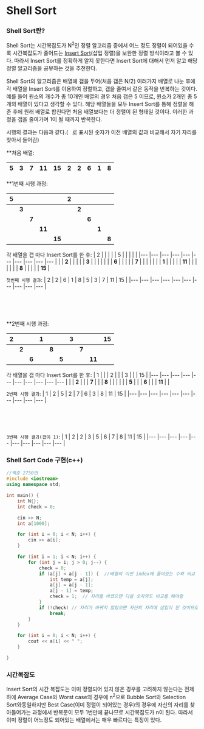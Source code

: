 # Shell Sort

### Shell Sort란?

Shell Sort는 시간복잡도가 N<sup>2</sup>인 정렬 알고리즘 중에서 어느 정도 정렬이 되어있을 수록 시간복잡도가 줄어드는 [Insert Sort](/Algorithm/Sort/InsertSort)(삽입 정렬)을 보완한 정렬 방식이라고 볼 수 있다. 따라서 Insert Sort를 정확하게 알지 못한다면 Insert Sort에 대해서 먼저 알고 해당 정렬 알고리즘을 공부하는 것을 추천한다.

Shell Sort의 알고리즘은 배열에 갭을 두어(처음 갭은 N/2) 여러가지 배열로 나눈 후에 각 배열을 Insert Sort를 이용하여 정렬하고, 갭을 줄여서 같은 동작을 반복하는 것이다. 예를 들어 원소의 개수가 총 10개인 배열의 경우 처음 갭은 5 이므로, 원소가 2개인 총 5개의 배열이 있다고 생각할 수 있다. 해당 배열들을 모두 Insert Sort를 통해 정렬을 해준 후에 원래 배열로 합친다면 처음 배열보다는 더 정렬이 된 형태일 것이다. 이러한 과정을 갭을 줄여가며 1이 될 때까지 반복한다. 

시행의 결과는 다음과 같다.( ` `로 표시된 숫자가 이전 배열의 값과 비교해서 자기 자리를 찾아서 들어감)

**처음 배열: 

| 5 | 3 | 7 | 11 | 15 | 2 | 2 | 6 | 1 | 8 |
|--- |--- |--- |--- |--- |--- |--- |--- |--- |--- |

**1번째 시행 과정:

| 5 |  |  |  |  | 2 |  |  |  |  |
|--- |--- |--- |--- |--- |--- |--- |--- |--- |--- |
|  | **3** |  |  |  |  | **2** |  |  |  |
|  |  | **7** |  |  |  |  | **6** |  |  |
|  |  |  | **11** |  |  |  |  | **1** |  |
|  |  |  |  | **15** |  |  |  |  | **8** |

각 배열을 갭 마다 Insert Sort를 한 후:
| 2 |  |  |  |  | 5 |  |  |  |  |
|--- |--- |--- |--- |--- |--- |--- |--- |--- |--- |
|  | **2** |  |  |  |  | **3** |  |  |  |
|  |  | **6** |  |  |  |  | **7** |  |  |
|  |  |  | **1** |  |  |  |  | **11** |  |
|  |  |  |  | **8** |  |  |  |  | **15** |

`첫번째 시행 결과`:
| 2 | 2 | 6 | 1 | 8 | 5 | 3 | 7 | 11 | 15 |
|--- |--- |--- |--- |--- |--- |--- |--- |--- |--- |

<br>
<br> 
<br>


**2번째 시행 과정:

| 2 |  |  | 1 |  |  | 3 |  |  | 15 |
|--- |--- |--- |--- |--- |--- |--- |--- |--- |--- |
|  | **2** |  |  | **8** |  |  | **7** |  |  |
|  |  | **6** |  |  | **5** |  |  | **11** |  |

각 배열을 갭 마다 Insert Sort를 한 후:
| 1 |  |  | 2 |  |  | 3 |  |  | 15 |
|--- |--- |--- |--- |--- |--- |--- |--- |--- |--- |
|  | **2** |  |  | **7** |  |  | **8** |  |  |
|  |  | **5** |  |  | **6** |  |  | **11** |  |

`2번째 시행 결과`:
| 1 | 2 | 5 | 2 | 7 | 6 | 3 | 8 | 11 | 15 |
|--- |--- |--- |--- |--- |--- |--- |--- |--- |--- |


<br>
<br>
<br>

`3번째 시행 결과(갭이 1)`:
| 1 | 2 | 2 | 3 | 5 | 6 | 7 | 8 | 11 | 15 |
|--- |--- |--- |--- |--- |--- |--- |--- |--- |--- |


### Shell Sort Code 구현(c++)

``` cpp
//백준 2750번
#include <iostream>
using namespace std;

int main() {
	int N{};
	int check = 0;

	cin >> N;
	int a[1000];

	for (int i = 0; i < N; i++) {
		cin >> a[i];
	}

	for (int i = 1; i < N; i++) {
		for (int j = i; j > 0; j--) {
			check = 0;
			if (a[j] < a[j - 1]) {	//배열의 이전 index에 들어있는 수와 비교
				int temp = a[j];
				a[j] = a[j - 1];
				a[j - 1] = temp;
				check = 1;	// 자리를 바꿨으면 다음 숫자와도 비교를 해야함
			}
			if (!check)	// 자리가 바뀌지 않았으면 자신의 자리에 삽입이 된 것이므로 반복문을 탈출
				break;
		}
	}

	for (int i = 0; i < N; i++) {
		cout << a[i] << " ";
	}

}
```

### 시간복잡도

Insert Sort의 시간 복잡도는 이미 정렬되어 있지 않은 경우를 고려하지 않는다는 전제하에 Average Case와 Worst case의 경우에 n<sup>2</sup>으로 Bubble Sort와 Selection Sort와동일하지만 Best Case(이미 정렬이 되어있는 경우)의 경우에 자신의 자리를 찾아들어가는 과정에서 반복문이 모두 1번만에 끝나므로 시간복잡도가 n이 된다. 따라서 이미 정렬이 어느정도 되어있는 배열에서는 매우 빠르다는 특징이 있다.
